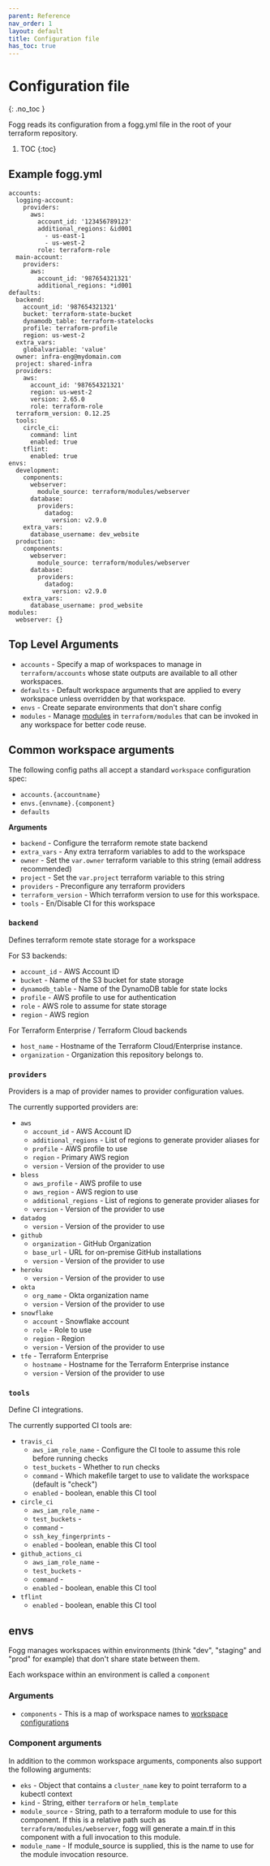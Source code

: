 ```yaml
---
parent: Reference
nav_order: 1
layout: default
title: Configuration file
has_toc: true
---
```


# Configuration file
{: .no_toc }

Fogg reads its configuration from a fogg.yml file in the root of your terraform repository.

1. TOC
{:toc}


## Example fogg.yml

```
accounts:
  logging-account:
    providers:
      aws:
        account_id: '123456789123'
        additional_regions: &id001
          - us-east-1
          - us-west-2
        role: terraform-role
  main-account:
    providers:
      aws:
        account_id: '987654321321'
        additional_regions: *id001
defaults:
  backend:
    account_id: '987654321321'
    bucket: terraform-state-bucket
    dynamodb_table: terraform-statelocks
    profile: terraform-profile
    region: us-west-2
  extra_vars:
    globalvariable: 'value'
  owner: infra-eng@mydomain.com
  project: shared-infra
  providers:
    aws:
      account_id: '987654321321'
      region: us-west-2
      version: 2.65.0
      role: terraform-role
  terraform_version: 0.12.25
  tools:
    circle_ci:
      command: lint
      enabled: true
    tflint:
      enabled: true
envs:
  development:
    components:
      webserver:
        module_source: terraform/modules/webserver
      database:
        providers:
          datadog:
            version: v2.9.0
    extra_vars:
      database_username: dev_website
  production:
    components:
      webserver:
        module_source: terraform/modules/webserver
      database:
        providers:
          datadog:
            version: v2.9.0
    extra_vars:
      database_username: prod_website
modules:
  webserver: {}
```

## Top Level Arguments
- `accounts` - Specify a map of workspaces to manage in `terraform/accounts` whose state outputs are available to all other workspaces.
- `defaults` - Default workspace arguments that are applied to every workspace unless overridden by that workspace.
- `envs` - Create separate environments that don't share config
- `modules` - Manage [modules](https://www.terraform.io/docs/modules/index.html) in `terraform/modules` that can be invoked in any workspace for better code reuse.

## Common workspace arguments
The following config paths all accept a standard `workspace` configuration spec:
 - `accounts.{accountname}`
 - `envs.{envname}.{component}`
 - `defaults`

**Arguments**
- `backend` - Configure the terraform remote state backend
- `extra_vars` - Any extra terraform variables to add to the workspace
- `owner` - Set the `var.owner` terraform variable to this string (email address recommended)
- `project` - Set the `var.project` terraform variable to this string
- `providers` - Preconfigure any terraform providers
- `terraform_version` - Which terraform version to use for this workspace.
- `tools` - En/Disable CI for this workspace

### `backend`
Defines terraform remote state storage for a workspace

For S3 backends:
- `account_id` - AWS Account ID
- `bucket` - Name of the S3 bucket for state storage
- `dynamodb_table` - Name of the DynamoDB table for state locks
- `profile` - AWS profile to use for authentication
- `role` - AWS role to assume for state storage
- `region` - AWS region

For Terraform Enterprise / Terraform Cloud backends
- `host_name` - Hostname of the Terraform Cloud/Enterprise instance.
- `organization` - Organization this repository belongs to.

### `providers`
Providers is a map of provider names to provider configuration values.

The currently supported providers are:
- `aws`
  - `account_id` - AWS Account ID
  - `additional_regions` - List of regions to generate provider aliases for
  - `profile` - AWS profile to use
  - `region` - Primary AWS region
  - `version` - Version of the provider to use
- `bless`
  - `aws_profile` - AWS profile to use
  - `aws_region` - AWS region to use
  - `additional_regions` - List of regions to generate provider aliases for
  - `version` - Version of the provider to use
- `datadog`
  - `version` - Version of the provider to use
- `github`
  - `organization` - GitHub Organization
  - `base_url` - URL for on-premise GitHub installations
  - `version` - Version of the provider to use
- `heroku`
  - `version` - Version of the provider to use
- `okta`
  - `org_name` - Okta organization name
  - `version` - Version of the provider to use
- `snowflake`
  - `account` - Snowflake account
  - `role` - Role to use
  - `region` - Region
  - `version` - Version of the provider to use
- `tfe` - Terraform Enterprise
  - `hostname` - Hostname for the Terraform Enterprise instance
  - `version` - Version of the provider to use

### `tools`
Define CI integrations.

The currently supported CI tools are:
- `travis_ci`
  - `aws_iam_role_name` - Configure the CI toole to assume this role before running checks
  - `test_buckets` - Whether to run checks
  - `command` - Which makefile target to use to validate the workspace (default is "check")
  - `enabled` - boolean, enable this CI tool
- `circle_ci`
  - `aws_iam_role_name` -
  - `test_buckets` -
  - `command` -
  - `ssh_key_fingerprints` -
  - `enabled` - boolean, enable this CI tool
- `github_actions_ci`
  - `aws_iam_role_name` -
  - `test_buckets` -
  - `command` -
  - `enabled` - boolean, enable this CI tool
- `tflint`
  - `enabled` - boolean, enable this CI tool

## envs
Fogg manages workspaces within environments (think "dev", "staging" and "prod" for example) that don't share state between them.

Each workspace within an environment is called a `component`

### Arguments
- `components` - This is a map of workspace names to [workspace configurations](#common-workspace-arguments)

### Component arguments
In addition to the common workspace arguments, components also support the following arguments:
- `eks` - Object that contains a `cluster_name` key to point terraform to a kubectl context
- `kind` - String, either `terraform` or `helm_template`
- `module_source` - String, path to a terraform module to use for this component. If this is a relative path such as `terraform/modules/webserver`, fogg will generate a main.tf in this component with a full invocation to this module.
- `module_name` - If module_source is supplied, this is the name to use for the module invocation resource.
